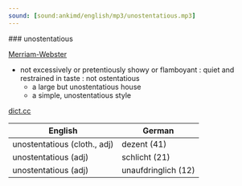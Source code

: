 ```yaml
---
sound: [sound:ankimd/english/mp3/unostentatious.mp3]
---
```


\### unostentatious

[Merriam-Webster](https://www.merriam-webster.com/dictionary/unostentatious)

- not excessively or pretentiously showy or flamboyant : quiet and restrained in taste : not ostentatious
    - a large but unostentatious house
    - a simple, unostentatious style

[dict.cc](https://www.dict.cc/unostentatious)

| English        | German       |
| -------------- | ------------ |
| unostentatious (cloth., adj) | dezent (41) |
| unostentatious (adj) | schlicht (21) |
| unostentatious (adj) | unaufdringlich (12) |
